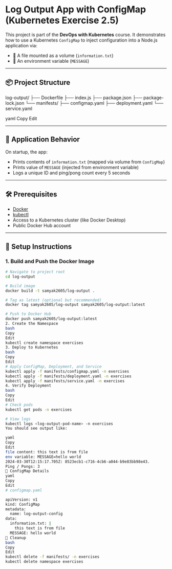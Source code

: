 # Log Output App with ConfigMap (Kubernetes Exercise 2.5)

This project is part of the **DevOps with Kubernetes** course. It demonstrates how to use a Kubernetes `ConfigMap` to inject configuration into a Node.js application via:

- 📁 A file mounted as a volume (`information.txt`)
- 🌿 An environment variable (`MESSAGE`)

---

## 📦 Project Structure

log-output/
├── Dockerfile
├── index.js
├── package.json
├── package-lock.json
└── manifests/
├── configmap.yaml
├── deployment.yaml
└── service.yaml

yaml
Copy
Edit

---

## 🚀 Application Behavior

On startup, the app:
- Prints contents of `information.txt` (mapped via volume from `ConfigMap`)
- Prints value of `MESSAGE` (injected from environment variable)
- Logs a unique ID and ping/pong count every 5 seconds

---

## 🛠️ Prerequisites

- [Docker](https://www.docker.com/)
- [kubectl](https://kubernetes.io/docs/tasks/tools/)
- Access to a Kubernetes cluster (like Docker Desktop)
- Public Docker Hub account

---

## 🔨 Setup Instructions

### 1. Build and Push the Docker Image

```bash
# Navigate to project root
cd log-output

# Build image
docker build -t samyak2605/log-output .

# Tag as latest (optional but recommended)
docker tag samyak2605/log-output samyak2605/log-output:latest

# Push to Docker Hub
docker push samyak2605/log-output:latest
2. Create the Namespace
bash
Copy
Edit
kubectl create namespace exercises
3. Deploy to Kubernetes
bash
Copy
Edit
# Apply ConfigMap, Deployment, and Service
kubectl apply -f manifests/configmap.yaml -n exercises
kubectl apply -f manifests/deployment.yaml -n exercises
kubectl apply -f manifests/service.yaml -n exercises
4. Verify Deployment
bash
Copy
Edit
# Check pods
kubectl get pods -n exercises

# View logs
kubectl logs <log-output-pod-name> -n exercises
You should see output like:

yaml
Copy
Edit
file content: this text is from file
env variable: MESSAGE=hello world
2024-03-30T12:15:17.705Z: 8523ecb1-c716-4cb6-a044-b9e83bb98e43.
Ping / Pongs: 3
📄 ConfigMap Details
yaml
Copy
Edit
# configmap.yaml

apiVersion: v1
kind: ConfigMap
metadata:
  name: log-output-config
data:
  information.txt: |
    this text is from file
  MESSAGE: hello world
🧹 Cleanup
bash
Copy
Edit
kubectl delete -f manifests/ -n exercises
kubectl delete namespace exercises
